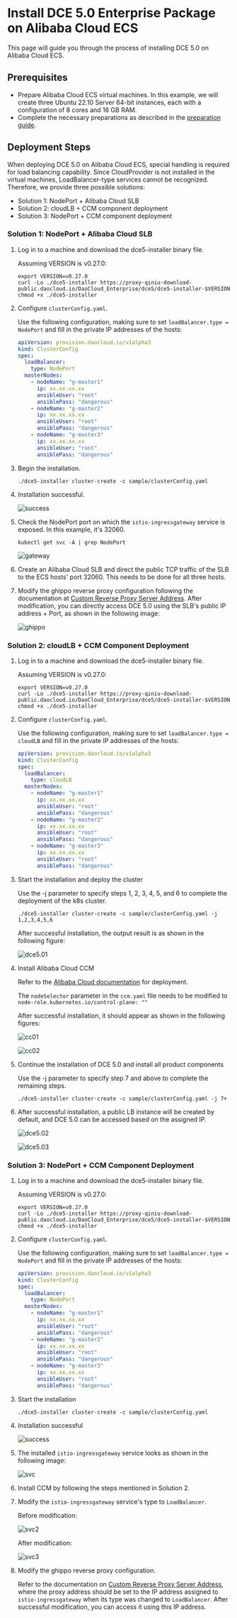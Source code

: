 # Install DCE 5.0 Enterprise Package on Alibaba Cloud ECS

This page will guide you through the process of installing DCE 5.0 on Alibaba Cloud ECS.

## Prerequisites

- Prepare Alibaba Cloud ECS virtual machines. In this example, we will create three Ubuntu 22.10 Server 64-bit instances, each with a configuration of 8 cores and 16 GB RAM.
- Complete the necessary preparations as described in the [preparation guide](../commercial/prepare.md).

## Deployment Steps

When deploying DCE 5.0 on Alibaba Cloud ECS, special handling is required for load balancing capability. Since CloudProvider is not installed in the virtual machines, LoadBalancer-type services cannot be recognized. Therefore, we provide three possible solutions:

- Solution 1: NodePort + Alibaba Cloud SLB
- Solution 2: cloudLB + CCM component deployment
- Solution 3: NodePort + CCM component deployment

### Solution 1: NodePort + Alibaba Cloud SLB

1. Log in to a machine and download the dce5-installer binary file.

    Assuming VERSION is v0.27.0:

    ```shell
    export VERSION=v0.27.0
    curl -Lo ./dce5-installer https://proxy-qiniu-download-public.daocloud.io/DaoCloud_Enterprise/dce5/dce5-installer-$VERSION
    chmod +x ./dce5-installer
    ```

2. Configure `clusterConfig.yaml`.

    Use the following configuration, making sure to set `loadBalancer.type = NodePort` and fill in the private IP addresses of the hosts:

    ```yaml title="clusterConfig.yaml"
    apiVersion: provision.daocloud.io/v1alpha3
    kind: ClusterConfig
    spec:
      loadBalancer:
        type: NodePort
      masterNodes:
        - nodeName: "g-master1"
          ip: xx.xx.xx.xx
          ansibleUser: "root"
          ansiblePass: "dangerous"
        - nodeName: "g-master2"
          ip: xx.xx.xx.xx
          ansibleUser: "root"
          ansiblePass: "dangerous"
        - nodeName: "g-master3"
          ip: xx.xx.xx.xx
          ansibleUser: "root"
          ansiblePass: "dangerous"
    ```

3. Begin the installation.

    ```shell
    ./dce5-installer cluster-create -c sample/clusterConfig.yaml
    ```

4. Installation successful.

    ![success](https://docs.daocloud.io/daocloud-docs-images/docs/en/docs/install/images/4.1.png)

5. Check the NodePort port on which the `istio-ingressgateway` service is exposed. In this example, it's 32060.

    ```shell
    kubectl get svc -A | grep NodePort
    ```

    ![gateway](https://docs.daocloud.io/daocloud-docs-images/docs/en/docs/install/images/5.1.png)

6. Create an Alibaba Cloud SLB and direct the public TCP traffic of the SLB to the ECS hosts' port 32060. This needs to be done for all three hosts.


7. Modify the ghippo reverse proxy configuration following the documentation at [Custom Reverse Proxy Server Address](../../ghippo/install/reverse-proxy.md#customize-dce-50-reverse-proxy-server-address). After modification, you can directly access DCE 5.0 using the SLB's public IP address + Port, as shown in the following image:

    ![ghippo](https://docs.daocloud.io/daocloud-docs-images/docs/en/docs/install/images/7.1.png)

### Solution 2: cloudLB + CCM Component Deployment

1. Log in to a machine and download the dce5-installer binary file.

    Assuming VERSION is v0.27.0:

    ```shell
    export VERSION=v0.27.0
    curl -Lo ./dce5-installer https://proxy-qiniu-download-public.daocloud.io/DaoCloud_Enterprise/dce5/dce5-installer-$VERSION
    chmod +x ./dce5-installer
    ```

2. Configure `clusterConfig.yaml`.

    Use the following configuration, making sure to set `loadBalancer.type = cloudLB` and fill in the private IP addresses of the hosts:

    ```yaml title="clusterConfig.yaml"
    apiVersion: provision.daocloud.io/v1alpha3
    kind: ClusterConfig
    spec:
      loadBalancer:
        type: cloudLB
      masterNodes:
        - nodeName: "g-master1"
          ip: xx.xx.xx.xx
          ansibleUser: "root"
          ansiblePass: "dangerous"
        - nodeName: "g-master2"
          ip: xx.xx.xx.xx
          ansibleUser: "root"
          ansiblePass: "dangerous"
        - nodeName: "g-master3"
          ip: xx.xx.xx.xx
          ansibleUser: "root"
          ansiblePass: "dangerous"
    ```

3. Start the installation and deploy the cluster

    Use the -j parameter to specify steps 1, 2, 3, 4, 5, and 6 to complete the deployment of the k8s cluster.

    ```shell
    ./dce5-installer cluster-create -c sample/clusterConfig.yaml -j 1,2,3,4,5,6
    ```

    After successful installation, the output result is as shown in the following figure:

    ![dce5.01](https://docs.daocloud.io/daocloud-docs-images/docs/zh/docs/install/images/dce503.png)

4. Install Alibaba Cloud CCM

    Refer to the [Alibaba Cloud documentation](https://help.aliyun.com/document_detail/377517.html) for deployment.

    The `nodeSelector` parameter in the `ccm.yaml` file needs to be modified to `node-role.kubernetes.io/control-plane: ""`

    After successful installation, it should appear as shown in the following figures:

    ![cc01](https://docs.daocloud.io/daocloud-docs-images/docs/zh/docs/install/images/ccm01.png)

    ![cc02](https://docs.daocloud.io/daocloud-docs-images/docs/zh/docs/install/images/ccm01.png)

5. Continue the installation of DCE 5.0 and install all product components

    Use the -j parameter to specify step 7 and above to complete the remaining steps.

    ```shell
    ./dce5-installer cluster-create -c sample/clusterConfig.yaml -j 7+
    ```

6. After successful installation, a public LB instance will be created by default, and DCE 5.0 can be accessed based on the assigned IP.

    ![dce5.02](https://docs.daocloud.io/daocloud-docs-images/docs/zh/docs/install/images/dce501.png)

    ![dce5.03](https://docs.daocloud.io/daocloud-docs-images/docs/zh/docs/install/images/dce502.png)

### Solution 3: NodePort + CCM Component Deployment

1. Log in to a machine and download the dce5-installer binary file.

    Assuming VERSION is v0.27.0:

    ```shell
    export VERSION=v0.27.0
    curl -Lo ./dce5-installer https://proxy-qiniu-download-public.daocloud.io/DaoCloud_Enterprise/dce5/dce5-installer-$VERSION
    chmod +x ./dce5-installer
    ```

2. Configure `clusterConfig.yaml`.

    Use the following configuration, making sure to set `loadBalancer.type = NodePort`
    and fill in the private IP addresses of the hosts:

    ```yaml title="clusterConfig.yaml"
    apiVersion: provision.daocloud.io/v1alpha3
    kind: ClusterConfig
    spec:
      loadBalancer:
        type: NodePort
      masterNodes:
        - nodeName: "g-master1"
          ip: xx.xx.xx.xx
          ansibleUser: "root"
          ansiblePass: "dangerous"
        - nodeName: "g-master2"
          ip: xx.xx.xx.xx
          ansibleUser: "root"
          ansiblePass: "dangerous"
        - nodeName: "g-master3"
          ip: xx.xx.xx.xx
          ansibleUser: "root"
          ansiblePass: "dangerous"
    ```

3. Start the installation

    ```shell
    ./dce5-installer cluster-create -c sample/clusterConfig.yaml
    ```

4. Installation successful

    ![success](https://docs.daocloud.io/daocloud-docs-images/docs/en/docs/install/images/4.1.png)

5. The installed `istio-ingressgateway` service looks as shown in the following image:

    ![svc](https://docs.daocloud.io/daocloud-docs-images/docs/en/docs/install/images/svc01.png)

6. Install CCM by following the steps mentioned in Solution 2.

7. Modify the `istio-ingressgateway` service's type to `LoadBalancer`.

    Before modification:

    ![svc2](https://docs.daocloud.io/daocloud-docs-images/docs/en/docs/install/images/svc02.png)

    After modification:

    ![svc3](https://docs.daocloud.io/daocloud-docs-images/docs/en/docs/install/images/svc03.png)

8. Modify the ghippo reverse proxy configuration.

    Refer to the documentation on [Custom Reverse Proxy Server Address](../../ghippo/install/reverse-proxy.md#customize-dce-50-reverse-proxy-server-address), where the proxy address should be set to the IP address assigned to `istio-ingressgateway` when its type was changed to `LoadBalancer`. After successful modification, you can access it using this IP address.
